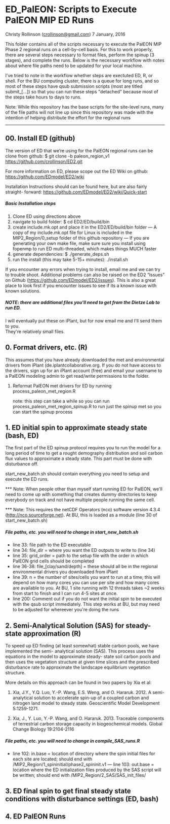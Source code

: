 # ED_PalEON: Scripts to Execute PalEON MIP ED Runs
Christy Rollinson (crollinson@gmail.com)
7 January, 2016


This folder contains all of the scripts necessary to execute the PalEON MIP Phase 2 
regional runs on a cell-by-cell basis.  For this to work properly, there are several 
steps necessary to format files, perform the spinup (3 stages), and complete the runs.
Below is the necessary workflow with notes about where file paths need to be updated 
for your local machine.

I've tried to note in the workflow whether steps are exectuted ED, R, or shell.  For
the BU computing cluster, there is a queue for long runs, and so most of these steps 
have qsub submission scripts (most are titled submit_[...]) so that you can run these
steps "detached" because most of the steps take hours to days to runs.  

Note: While this repository has the base scripts for the site-level runs, many of the 
      file paths will not line up since this repository was made with the intention of
      helping distribute the effort for the regional runs

--------------------------

##  00. Install ED (github)

The version of ED that we’re using for the PalEON regional runs can be clone from 
github: 
$ git clone -b paleon_region_v1 https://github.com/crollinson/ED2.git

For more information on ED, please scope out the ED Wiki on github:
https://github.com/EDmodel/ED2/wiki

Installation Instructions should can be found here, but are also fairly straight-
forward: https://github.com/EDmodel/ED2/wiki/Quick-start

##### Basic Installation steps
1. Clone ED using directions above
2. navigate to build folder: $ cd ED2/ED/build/bin
3. create include.mk.opt and place it in the ED2/ED/build/bin folder 
   — A copy of my include.mk.opt file for Linux is included in the 
     MIP2_Region/0_setup folder of this github repository
   — If you are generating your own make file, make sure sure you install using 
     fopenmp to run ED multi-threaded, which makes things MUCH faster
4. generate dependencies: $ ./generate_deps.sh
5. run the install (this may take 5-15+ minutes): ./install.sh

If you encounter any errors when trying to install, email me and we can try to 
trouble shoot.  Additional problems can also be raised on the ED2 “Issues” on 
Github (https://github.com/EDmodel/ED2/issues).  This is also a great place to 
look first if you encounter issues to see if its a known issue with known solutions.

##### NOTE: there are additional files you'll need to get from the Dietze Lab to run ED.  
I will eventually put these on iPlant, but for now email me and I'll send them to you.  
They're relatively small files.

## 0. Format drivers, etc. (R)

This assumes that you have already downloaded the met and environmental drivers from 
iPlant (de.iplantcollaborative.org.  If you do not have access to the drivers, sign 
up for an iPlant account (free) and email your username to a PalEON modeling admin to
get read/write permissions to the folder.

1. Reformat PalEON met drivers for ED by running process_paleon_met_region.R

      note: this step can take a while so you can run process_paleon_met_region_spinup.R 
            to run just the spinup met so you can start the spinup process


## 1. ED initial spin to approximate steady state (bash, ED) 

The first part of the ED spinup protocol requires you to run the model for a long period
of time to get a rought demography distribution and soil carbon flux values to approximate
a steady state.  This part must be done with disturbance off.

start_new_batch.sh should contain everything you need to setup and execute the ED runs. 

*** Note: When people other than myself start running ED for PalEON, we'll need to come up 
with something that creates dummy directories to keep everybody on track and not have 
multiple people running the same cell.

*** Note: This requires the netCDF Operators (nco) software version 4.3.4 
(http://nco.sourceforge.net). At BU, this is loaded as a module (line 30 of 
start_new_batch.sh)

##### File paths, etc. you will need to change in start_new_batch.sh
- line 33: file path to the ED executable
- line 34: file_dir   = where you want the ED outputs to write to (line 34)
- line 35: grid_order = path to the setup file with the order in which PalEON grid cells 
  should be completed
- line 36-38: file_[clay/sand/depth] = these should all be in the regional environmental 
  drivers you downloaded from iPlant
- line 39: n = the number of sites/cells you want to run at a time; this will depend on 
   how many cores you can use per site and how many cores are available to you.  At BU, 1 
   site running with 12 threads takes ~2 weeks from start to finish and I can run 4-5 sites
   at once.
- line 200: Comment out if you do not want the initial spin to be executed with the qsub 
  script immediately. This step works at BU, but may need to be adjusted for whereever you're 
  doing the runs



## 2. Semi-Analytical Solution (SAS) for steady-state approximation (R)
To speed up ED finding (at least somewhat) stable carbon pools, we have implemented the semi-
analytical solution (SAS).  This process uses the equations in the model to approximate steady-
state soil carbon pools and then uses the vegetation structure at given time slices and the 
prescribed disturbance rate to approximate the landscape equilibrium vegetation structure.

More details on this approach can be found in two papers by Xia et al:
1. Xia, J.Y., Y.Q. Luo, Y.-P. Wang, E.S. Weng, and O. Hararuk. 2012. A semi-analytical 
   solution to accelerate spin-up of a coupled carbon and nitrogen land model to 
   steady state. Geoscientific Model Development 5:1259-1271.

2. Xia, J., Y. Luo, Y.-P. Wang, and O. Hararuk. 2013. Traceable components of terrestrial 
   carbon storage capacity in biogeochemical models.  Global Change Biology 19:2104-2116

##### File paths, etc. you will need to change in compile_SAS_runs.R
- line 102: in.base = location of directory where the spin initial files for each site are 
  located; should end with /MIP2_Region/1_spininitial/phase2_spininit.v1
— line 103: out.base = location where the ED initialization files produced by the SAS script 
  will be written; should end with /MIP2_Region/2_SAS/SAS_init_files/



## 3. ED final spin to get final steady state conditions with disturbance settings (ED, bash)


## 4. ED PalEON Runs
